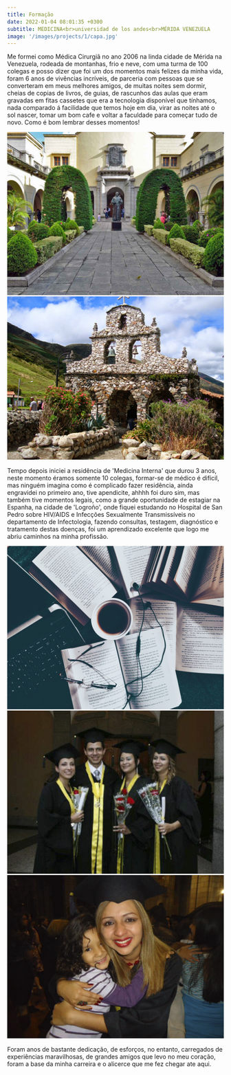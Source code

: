 ```yaml
---
title: Formação
date: 2022-01-04 08:01:35 +0300
subtitle: MEDICINA<br>universidad de los andes<br>MÉRIDA VENEZUELA
image: '/images/projects/1/capa.jpg'
---
```


<!-- Me formei como Médica Cirurgiã no ano 2006 na linda cidade de Mérida na Venezuela, rodeada de montanhas, frio e neve, era uma turma de 100 colegas e posso dizer que foi um dos momentos mais felizes da minha vida, foram 6 anos de vivências incríveis, muitas noites sem dormir, longe da família, ganhei meus melhores amigos na faculdade que mantenho ate hoje. Como é bom lembrar desses momentos! -->

Me formei como Médica Cirurgiã no ano 2006 na linda cidade de Mérida na Venezuela, rodeada de montanhas, frio e neve, com uma turma de 100 colegas e posso dizer que foi um dos momentos mais felizes da minha vida, foram 6 anos de vivências incríveis, de parceria com pessoas que se converteram em meus melhores amigos, de muitas noites sem dormir, cheias de copias de livros, de guias, de rascunhos das aulas que eram gravadas em fitas cassetes que era a tecnologia disponível que tínhamos, nada comparado á facilidade que temos hoje em dia, virar as noites até o sol nascer, tomar um bom cafe e voltar a faculdade para começar tudo de novo. Como é bom lembrar desses momentos!

<div class="gallery-box">
  <div class="gallery">
    <img src="/images/projects/1/faculdade.jpg" loading="lazy" alt="Project">
    <img src="/images/projects/1/capilla-piedra.jpg" loading="lazy" alt="Project">    
  </div>
</div>

Tempo depois iniciei a residência de 'Medicina Interna' que durou 3 anos, neste momento éramos somente 10 colegas, formar-se de médico é difícil, mas ninguém imagina como é complicado fazer residência, ainda engravidei no primeiro ano, tive apendicite, ahhhh foi duro sim, mas também tive momentos legais, como a grande oportunidade de estagiar na Espanha, na cidade de 'Logroño', onde fiquei estudando no Hospital de San Pedro sobre HIV/AIDS e Infecções Sexualmente Transmissíveis no departamento de Infectologia, fazendo consultas, testagem, diagnóstico e tratamento destas doenças, foi um aprendizado excelente que logo me abriu caminhos na minha profissão.

<div class="gallery-box">
  <div class="gallery">
    <img src="/images/projects/1/livros.jpg" loading="lazy" alt="Project">
    <img src="/images/projects/1/amigos.jpg" loading="lazy" alt="Project">
  </div>
</div>
<img src="/images/projects/1/chorando.jpg" loading="lazy" alt="Project">

Foram anos de bastante dedicação, de esforços, no entanto, carregados de experiências maravilhosas, de grandes amigos que levo no meu coração, foram a base da minha carreira e o alicerce que me fez chegar ate aqui.


 
